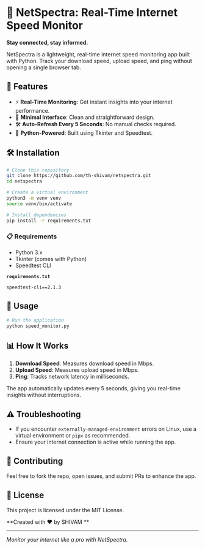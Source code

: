 # 📡 NetSpectra: Real-Time Internet Speed Monitor

**Stay connected, stay informed.**

NetSpectra is a lightweight, real-time internet speed monitoring app built with Python. Track your download speed, upload speed, and ping without opening a single browser tab.

## 🚀 Features

- ⚡ **Real-Time Monitoring**: Get instant insights into your internet performance.
- 🎯 **Minimal Interface**: Clean and straightforward design.
- 🛠️ **Auto-Refresh Every 5 Seconds**: No manual checks required.
- 🧠 **Python-Powered**: Built using Tkinter and Speedtest.

## 🛠️ Installation

```bash
# Clone this repository
git clone https://github.com/th-shivam/netspectra.git
cd netspectra

# Create a virtual environment
python3 -m venv venv
source venv/bin/activate

# Install dependencies
pip install -r requirements.txt
```

### 📋 Requirements

- Python 3.x
- Tkinter (comes with Python)
- Speedtest CLI

**`requirements.txt`**

```
speedtest-cli==2.1.3
```

## 🚀 Usage

```bash
# Run the application
python speed_monitor.py
```

## 📊 How It Works

1. **Download Speed**: Measures download speed in Mbps.
2. **Upload Speed**: Measures upload speed in Mbps.
3. **Ping**: Tracks network latency in milliseconds.

The app automatically updates every 5 seconds, giving you real-time insights without interruptions.

## ⚠️ Troubleshooting

- If you encounter `externally-managed-environment` errors on Linux, use a virtual environment or `pipx` as recommended.
- Ensure your internet connection is active while running the app.

## 🙌 Contributing

Feel free to fork the repo, open issues, and submit PRs to enhance the app.

## 📖 License

This project is licensed under the MIT License.

**Created with ❤️ by SHIVAM **

---

*Monitor your internet like a pro with NetSpectra.*

